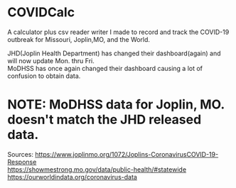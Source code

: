 # COVIDCalc  
A calculator plus csv reader writer I made to record and track the COVID-19 outbreak for Missouri, Joplin,MO, and the World.  

JHD(Joplin Health Department) has changed their dashboard(again) and will now update Mon. thru Fri.  
MoDHSS has once again changed their dashboard causing a lot of confusion to obtain data.  

# NOTE: MoDHSS data for Joplin, MO. doesn't match the JHD released data.  

Sources: https://www.joplinmo.org/1072/Joplins-CoronavirusCOVID-19-Response  
         https://showmestrong.mo.gov/data/public-health/#statewide 
         https://ourworldindata.org/coronavirus-data  

